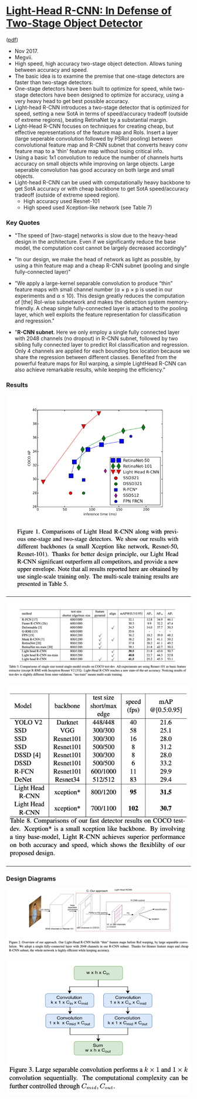 # [Light-Head R-CNN: In Defense of Two-Stage Object Detector](https://arxiv.org/abs/1711.07264)

([pdf](https://arxiv.org/pdf/1711.07264.pdf)) 

- Nov 2017. 
- Megvii. 
- High speed, high accuracy two-stage object detection. Allows tuning between accuracy and speed. 
- The basic idea is to examine the premise that one-stage detectors are faster than two-stage detectors.
- One-stage detectors have been built to optimize for speed, while two-stage detectors have been designed to optimize for accuracy, using a very heavy head to get best possible accuracy.
- Light-head R-CNN introduces a two-stage detector that is optimized for speed, setting a new SotA in terms of speed/accuracy tradeoff (outside of extreme regions), beating RetinaNet by a substantial margin.
- Light-Head R-CNN focuses on techniques for creating cheap, but effective representations of the feature map and RoIs. Insert a layer (large seperable convolution followed by PSRoI pooling) between convolutional feature map and R-CNN subnet that converts heavy conv feature map to a 'thin' feature map without losing critical info.
- Using a basic 1x1 convolution to reduce the number of channels hurts accuracy on small objects while improving on large objects. Large seperable convolution has good accuracy on both large and small objects.
- Light-head R-CNN can be used with computationally heavy backbone to get SotA accuracy or with cheap backbone to get SotA speed/accuracy tradeoff (outside of extreme speed region). 
    - High accuracy used Resnet-101
    - High speed used Xception-like network (see Table 7)
 

### Key Quotes

- "The speed of [two-stage] networks is slow due to the heavy-head design in the architecture. Even if we significantly reduce the base model, the computation cost cannot be largely decreased accordingly"

- "In our design, we make the head of network as light as possible, by using a thin feature map and a cheap R-CNN subnet (pooling and single fully-connected layer)"

- "We apply a large-kernel separable convolution to produce “thin” feature maps with small channel number (α × p × p is used in our experiments and α ≤ 10). This design greatly reduces the computation of [the] RoI-wise subnetwork and makes the detection system memory-friendly. A cheap single fully-connected layer is attached to the pooling layer, which well exploits the feature representation for classification and regression."

- "**R-CNN subnet**. Here we only employ a single fully connected layer with 2048 channels (no dropout) in R-CNN subnet, followed by two sibling fully connected layer to predict RoI classification and regression. Only 4 channels are applied for each bounding box location because we share the regression between different classes. Benefited from the powerful feature maps for RoI warping, a simple LightHead R-CNN can also achieve remarkable results, while keeping the efficiency."

### Results 

![New SotA for Speed/Accuracy Tradeoff](images/lighthead_rcnn_speed_accuracy_sota.png)

--- 

![Accuracy results compared to other SotA](images/lighthead_rcnn_accuracy_results.png)

![Speed results compared to other SotA](images/lighthead_rcnn_speed_results.png)

---

### Design Diagrams

![LH-RCNN Design](images/lighthead_rcnn_design.png)

![Large Seperable Convolution Design](images/lighthead_rcnn_large_seperable_conv.png)

